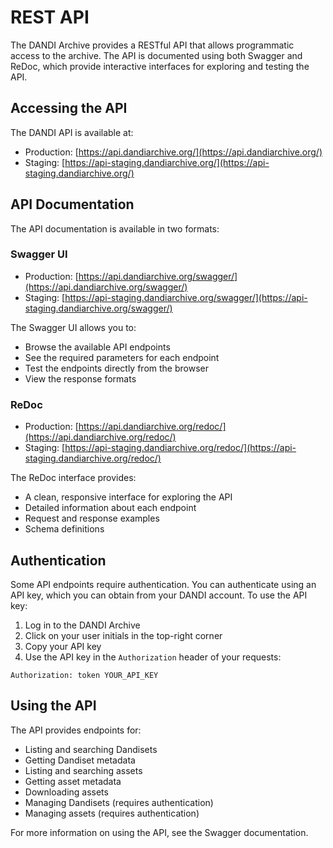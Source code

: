 # REST API

The DANDI Archive provides a RESTful API that allows programmatic access to the archive. The API is documented using both Swagger and ReDoc, which provide interactive interfaces for exploring and testing the API.

## Accessing the API

The DANDI API is available at:

- Production: [https://api.dandiarchive.org/](https://api.dandiarchive.org/)
- Staging: [https://api-staging.dandiarchive.org/](https://api-staging.dandiarchive.org/)

## API Documentation

The API documentation is available in two formats:

### Swagger UI

- Production: [https://api.dandiarchive.org/swagger/](https://api.dandiarchive.org/swagger/)
- Staging: [https://api-staging.dandiarchive.org/swagger/](https://api-staging.dandiarchive.org/swagger/)

The Swagger UI allows you to:

- Browse the available API endpoints
- See the required parameters for each endpoint
- Test the endpoints directly from the browser
- View the response formats

### ReDoc

- Production: [https://api.dandiarchive.org/redoc/](https://api.dandiarchive.org/redoc/)
- Staging: [https://api-staging.dandiarchive.org/redoc/](https://api-staging.dandiarchive.org/redoc/)

The ReDoc interface provides:

- A clean, responsive interface for exploring the API
- Detailed information about each endpoint
- Request and response examples
- Schema definitions

## Authentication

Some API endpoints require authentication. You can authenticate using an API key, which you can obtain from your DANDI account. To use the API key:

1. Log in to the DANDI Archive
2. Click on your user initials in the top-right corner
3. Copy your API key
4. Use the API key in the `Authorization` header of your requests:

```
Authorization: token YOUR_API_KEY
```

## Using the API

The API provides endpoints for:

- Listing and searching Dandisets
- Getting Dandiset metadata
- Listing and searching assets
- Getting asset metadata
- Downloading assets
- Managing Dandisets (requires authentication)
- Managing assets (requires authentication)

For more information on using the API, see the Swagger documentation.
